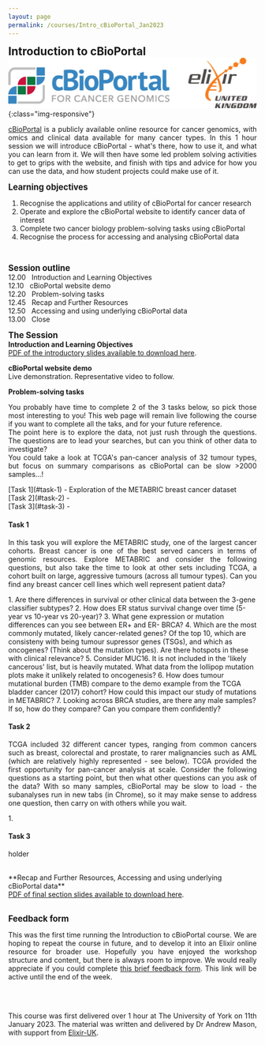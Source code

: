 ```yaml
---
layout: page
permalink: /courses/Intro_cBioPortal_Jan2023
---
```

<span style="font-size:1.6em;">**Introduction to cBioPortal**</span><br/>
![cBioPortal and Elixir logos](/assets/images/cBioPortal_Elixir.jpg){:class="img-responsive"}
<br/>
<p align="justify"><a href="https://www.cbioportal.org/">cBioPortal</a> is a publicly available online resource for cancer genomics, with omics and clinical data available for many cancer types. In this 1 hour session we will introduce cBioPortal - what's there, how to use it, and what you can learn from it. We will then have some led problem solving activities to get to grips with the website, and finish with tips and advice for how you can use the data, and how student projects could make use of it.<br/></p>

<span style="font-size:1.2em;">**Learning objectives**</span><br/>
1. Recognise the applications and utility of cBioPortal for cancer research
2. Operate and explore the cBioPortal website to identify cancer data of interest
3. Complete two cancer biology problem-solving tasks using cBioPortal
4. Recognise the process for accessing and analysing cBioPortal data
<br/>

<span style="font-size:1.2em;">**Session outline**</span><br/>
12.00&nbsp;&nbsp;&nbsp;Introduction and Learning Objectives<br/>
12.10&nbsp;&nbsp;&nbsp;cBioPortal website demo<br/>
12.20&nbsp;&nbsp;&nbsp;Problem-solving tasks<br/>
12.45&nbsp;&nbsp;&nbsp;Recap and Further Resources<br/>
12.50&nbsp;&nbsp;&nbsp;Accessing and using underlying cBioPortal data<br/>
13.00&nbsp;&nbsp;&nbsp;Close
<br/>

<span style="font-size:1.2em;">**The Session**</span><br/>
**Introduction and Learning Objectives**<br/>
<a href="/assets/files/2023-01-11_cBioPortal_01_Introduction-Learning-Objectives.pdf" download>PDF of the introductory slides available to download here</a>.

**cBioPortal website demo**<br/>
Live demonstration. Representative video to follow.

**Problem-solving tasks**<br/>
<p align="justify">You probably have time to complete 2 of the 3 tasks below, so pick those most interesting to you! This web page will remain live following the course if you want to complete all the taks, and for your future reference.<br/>The point here is to explore the data, not just rush through the questions. The questions are to lead your searches, but can you think of other data to investigate?<br/>You could take a look at TCGA's pan-cancer analysis of 32 tumour types, but focus on summary comparisons as cBioPortal can be slow >2000 samples...!<br/></p>
[Task 1](#task-1) - Exploration of the METABRIC breast cancer dataset<br/>
[Task 2](#task-2) - <br/>
[Task 3](#task-3) - <br/>

#### Task 1
<p align="justify">In this task you will explore the METABRIC study, one of the largest cancer cohorts. Breast cancer is one of the best served cancers in terms of genomic resources. Explore METABRIC and consider the following questions, but also take the time to look at other sets including TCGA, a cohort built on large, aggressive tumours (across all tumour types). Can you find any breast cancer cell lines which well represent patient data?<br/></p>
1. Are there differences in survival or other clinical data between the 3-gene classifier subtypes?
2. How does ER status survival change over time (5-year vs 10-year vs 20-year)?
3. What gene expression or mutation differences can you see between ER+ and ER- BRCA?
4. Which are the most commonly mutated, likely cancer-related genes? Of the top 10, which are consisteny with being tumour supressor genes (TSGs), and which as oncogenes? (Think about the mutation types). Are there hotspots in these with clinical relevance?
5. Consider MUC16. It is not included in the 'likely cancerous' list, but is heavily mutated. What data from the lollipop mutation plots make it unlikely related to oncogenesis?
6. How does tumour mutational burden (TMB) compare to the demo example from the TCGA bladder cancer (2017) cohort? How could this impact our study of mutations in METABRIC?
7. Looking across BRCA studies, are there any male samples? If so, how do they compare? Can you compare them confidently?

#### Task 2
<p align="justify">TCGA included 32 different cancer types, ranging from common cancers such as breast, colorectal and prostate, to rarer malignancies such as AML (which are relatively highly represented - see below). TCGA provided the first opportunity for pan-cancer analysis at scale. Consider the following questions as a starting point, but then what other questions can you ask of the data? With so many samples, cBioPortal may be slow to load - the subanalyses run in new tabs (in Chrome), so it may make sense to address one question, then carry on with others while you wait.<br/></p>
1. 

#### Task 3
holder

<br/>
**Recap and Further Resources, Accessing and using underlying cBioPortal data**<br/>
<a href="/assets/files/2023-01-11_cBioPortal_0304_LO-Recap_Resources_Downloads.pdf" download>PDF of final section slides available to download here</a>.
<br/><br/>

<span style="font-size:1.2em;">**Feedback form**</span><br/>
<p align="justify">This was the first time running the Introduction to cBioPortal course. We are hoping to repeat the course in future, and to develop it into an Elixir online resource for broader use.
Hopefully you have enjoyed the workshop structure and content, but there is always room to improve. We would really appreciate if you could complete <a href="https://forms.gle/oWjnkAU6tGP2W91H7">this brief feedback form</a>. This link will be active until the end of the week.<br/></p>

<br/><br/>
<p align="justify">This course was first delivered over 1 hour at The University of York on 11th January 2023. The material was written and delivered by Dr Andrew Mason, with support from <a href="https://elixiruknode.org/">Elixir-UK</a>.<br/></p>